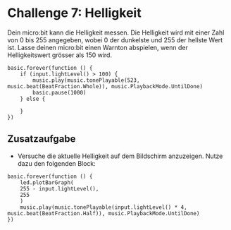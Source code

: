# Challenge 7: Helligkeit

Dein micro:bit kann die Helligkeit messen. Die Helligkeit wird mit einer Zahl von 0 bis 255 angegeben, wobei 0 der dunkelste und 255 der hellste Wert ist. Lasse deinen micro:bit einen Warnton abspielen, wenn der Helligkeitswert grösser als 150 wird.

```blocks
basic.forever(function () {
    if (input.lightLevel() > 100) {
        music.play(music.tonePlayable(523, music.beat(BeatFraction.Whole)), music.PlaybackMode.UntilDone)
        basic.pause(1000)
    } else {
    	
    }
})
```

## Zusatzaufgabe

 - Versuche die aktuelle Helligkeit auf dem Bildschirm anzuzeigen. Nutze dazu den folgenden Block:

```blocks
basic.forever(function () {
    led.plotBarGraph(
    255 - input.lightLevel(),
    255
    )
    music.play(music.tonePlayable(input.lightLevel() * 4, music.beat(BeatFraction.Half)), music.PlaybackMode.UntilDone)
})
```

<script src="../../assets/js/gh-pages-embed.js"></script><script>makeCodeRender("https://makecode.microbit.org/", "InES-HPMM/zhaw_lightbag");</script>